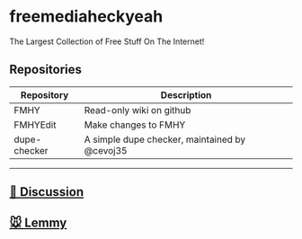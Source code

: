 # freemediaheckyeah

The Largest Collection of Free Stuff On The Internet!

## Repositories

| Repository   | Description    |
|--------------- | --------------- |
| FMHY   | Read-only wiki on github   |
| FMHYEdit   | Make changes to FMHY   |
| dupe-checker   | A simple dupe checker, maintained by @cevoj35 |

****

## [💬 Discussion](https://redd.it/uto5vw)
## [🐭 Lemmy](https://lemmy.dbzer0.com/c/freemediaheckyeah)
